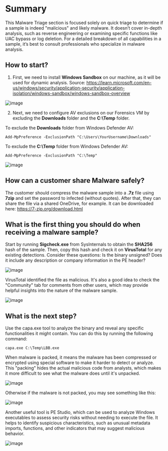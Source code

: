 # Summary


This Malware Triage section is focused solely on quick triage to determine if a sample is indeed "malicious" and likely malware. It doesn’t cover in-depth analysis, such as reverse engineering or examining specific functions like UAC bypass or log deletion. For a detailed breakdown of all capabilities in a sample, it’s best to consult professionals who specialize in malware analysis.

## How to start?

1. First, we need to install **Windows Sandbox** on our machine, as it will be used for dynamic analysis. Source: https://learn.microsoft.com/en-us/windows/security/application-security/application-isolation/windows-sandbox/windows-sandbox-overview

![image](https://github.com/user-attachments/assets/484bd6a0-c7ed-49cb-8112-a97b4f466c94)

2. Next, we need to configure AV exclusions on our Forensics VM by excluding the **Downloads** folder and the **C:\Temp** folder.

To exclude the **Downloads** folder from Windows Defender AV:

```
Add-MpPreference -ExclusionPath "C:\Users\YourUsername\Downloads"
```

To exclude the **C:\Temp** folder from Windows Defender AV:

```
Add-MpPreference -ExclusionPath "C:\Temp"
```

![image](https://github.com/user-attachments/assets/1f34aa3b-b854-4b07-ac2a-ba5029621881)

## How can a customer share Malware safely?

The customer should compress the malware sample into a **.7z** file using **7zip** and set the password to infected (without quotes). After that, they can share the file via a shared OneDrive, for example. It can be downloaded here: https://7-zip.org/download.html

## What is the first thing you should do when receiving a malware sample?

Start by running **Sigcheck.exe** from SysInternals to obtain the **SHA256** hash of the sample. Then, copy this hash and check it on **VirusTotal** for any existing detections. Consider these questions: Is the binary unsigned? Does it include any description or company information in the PE header?

![image](https://github.com/user-attachments/assets/51b34372-98be-4217-9a93-d69912a57a0c)

VirusTotal identified the file as malicious. It's also a good idea to check the "Community" tab for comments from other users, which may provide helpful insights into the nature of the malware sample.

![image](https://github.com/user-attachments/assets/1134b4db-806f-450c-8264-42da368b05e8)

## What is the next step?

Use the capa.exe tool to analyze the binary and reveal any specific functionalities it might contain. You can do this by running the following command:

```
capa.exe C:\Temp\LBB.exe
```

When malware is packed, it means the malware has been compressed or encrypted using special software to make it harder to detect or analyze. This "packing" hides the actual malicious code from analysts, which makes it more difficult to see what the malware does until it's unpacked.

![image](https://github.com/user-attachments/assets/2bb8403d-41e9-4ed9-bb09-e1aaf20b6878)

Otherwise if the malware is not packed, you may see something like this:

![image](https://github.com/user-attachments/assets/8ab46d38-7424-43d0-9051-9c96675869f1)

Another useful tool is PE Studio, which can be used to analyze Windows executables to assess security risks without needing to execute the file. It helps to identify suspicious characteristics, such as unusual metadata imports, functions, and other indicators that may suggest malicious behavior.

![image](https://github.com/user-attachments/assets/dc22fe17-7397-410e-913b-af93f4b76def)











